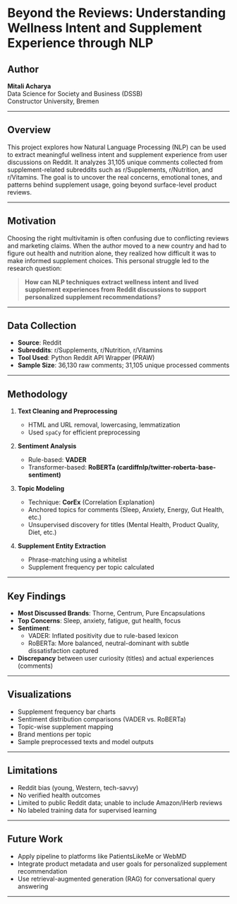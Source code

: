 
# Beyond the Reviews: Understanding Wellness Intent and Supplement Experience through NLP

## Author
**Mitali Acharya**  
Data Science for Society and Business (DSSB)  
Constructor University, Bremen  

---

## Overview

This project explores how Natural Language Processing (NLP) can be used to extract meaningful wellness intent and supplement experience from user discussions on Reddit. It analyzes 31,105 unique comments collected from supplement-related subreddits such as r/Supplements, r/Nutrition, and r/Vitamins. The goal is to uncover the real concerns, emotional tones, and patterns behind supplement usage, going beyond surface-level product reviews.

---

## Motivation

Choosing the right multivitamin is often confusing due to conflicting reviews and marketing claims. When the author moved to a new country and had to figure out health and nutrition alone, they realized how difficult it was to make informed supplement choices. This personal struggle led to the research question:

> **How can NLP techniques extract wellness intent and lived supplement experiences from Reddit discussions to support personalized supplement recommendations?**

---

## Data Collection

- **Source**: Reddit  
- **Subreddits**: r/Supplements, r/Nutrition, r/Vitamins  
- **Tool Used**: Python Reddit API Wrapper (PRAW)  
- **Sample Size**: 36,130 raw comments; 31,105 unique processed comments

---

## Methodology

1. **Text Cleaning and Preprocessing**
   - HTML and URL removal, lowercasing, lemmatization
   - Used `spaCy` for efficient preprocessing

2. **Sentiment Analysis**
   - Rule-based: **VADER**
   - Transformer-based: **RoBERTa (cardiffnlp/twitter-roberta-base-sentiment)**

3. **Topic Modeling**
   - Technique: **CorEx** (Correlation Explanation)
   - Anchored topics for comments (Sleep, Anxiety, Energy, Gut Health, etc.)
   - Unsupervised discovery for titles (Mental Health, Product Quality, Diet, etc.)

4. **Supplement Entity Extraction**
   - Phrase-matching using a whitelist
   - Supplement frequency per topic calculated

---

## Key Findings

- **Most Discussed Brands**: Thorne, Centrum, Pure Encapsulations
- **Top Concerns**: Sleep, anxiety, fatigue, gut health, focus
- **Sentiment**:
  - VADER: Inflated positivity due to rule-based lexicon
  - RoBERTa: More balanced, neutral-dominant with subtle dissatisfaction captured
- **Discrepancy** between user curiosity (titles) and actual experiences (comments)

---

## Visualizations

- Supplement frequency bar charts
- Sentiment distribution comparisons (VADER vs. RoBERTa)
- Topic-wise supplement mapping
- Brand mentions per topic
- Sample preprocessed texts and model outputs

---

## Limitations

- Reddit bias (young, Western, tech-savvy)
- No verified health outcomes
- Limited to public Reddit data; unable to include Amazon/iHerb reviews
- No labeled training data for supervised learning

---

## Future Work

- Apply pipeline to platforms like PatientsLikeMe or WebMD
- Integrate product metadata and user goals for personalized supplement recommendation
- Use retrieval-augmented generation (RAG) for conversational query answering

---
